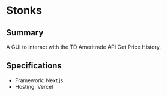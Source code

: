 # Stonks

## Summary

A GUI to interact with the TD Ameritrade API Get Price History.

## Specifications

- Framework: Next.js
- Hosting: Vercel
